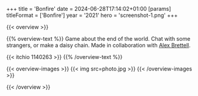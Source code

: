 +++
title = 'Bonfire'
date = 2024-06-28T17:14:02+01:00
[params]
    titleFormat = ['Bonfire']
    year = '2021'
    hero = 'screenshot-1.png'
+++

{{< overview >}}

{{% overview-text %}}
Game about the end of the world. Chat with some strangers, or make a daisy chain. Made in collaboration with [Alex Brettell](https://www.instagram.com/folkvutur/).

{{< itchio 1140263 >}}
{{% /overview-text %}}

{{< overview-images >}}
{{< img src=photo.jpg >}}
{{< /overview-images >}}

{{< /overview >}}